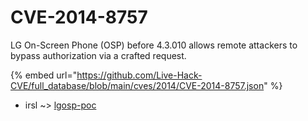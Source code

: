 # CVE-2014-8757

LG On-Screen Phone (OSP) before 4.3.010 allows remote attackers to bypass authorization via a crafted request.

{% embed url="https://github.com/Live-Hack-CVE/full_database/blob/main/cves/2014/CVE-2014-8757.json" %}


* irsl ~> [lgosp-poc](https://www.alice-snow.ru/2014/database/cve-2014-8757/lgosp-poc-irsl)